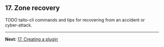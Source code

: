## 17. Zone recovery

TODO taito-cli commands and tips for recovering from an accident or cyber-attack.

---

**Next:** [17. Creating a plugin](17-creating-a-plugin.md)
